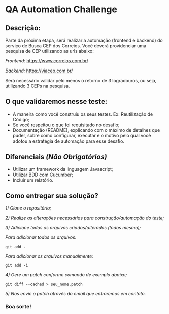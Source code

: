 # QA Automation Challenge

## Descrição:

Parte da próxima etapa, será realizar a automação (frontend e backend) do serviço de Busca CEP dos Correios.
Você deverá providenciar uma pesquisa de CEP utilizando as urls abaixo:

*Frontend:* https://www.correios.com.br/

*Backend:* https://viacep.com.br/

Será necessário validar pelo menos o retorno de 3 logradouros, ou seja, utilizando 3 CEPs na pesquisa.

## O que validaremos nesse teste:
- A maneira como você construiu os seus testes. Ex: Reutilização de Código;
- Se você respeitou o que foi requisitado no desafio;
- Documentação (README), explicando com o máximo de detalhes que puder, sobre como configurar, executar e o motivo pelo qual você adotou a estratégia de automação para esse desafio.

## Diferenciais *(Não Obrigatórios)*
- Utilizar um framework da linguagem Javascript;
- Utilizar BDD com Cucumber;
- Incluir um relatório.


## Como entregar sua solução?
*1) Clone o repositório;*

*2) Realize as alterações necessárias para construção/automação do teste;*

*3) Adicione todos os arquivos criados/alterados (todos mesmo);*

*Para adicionar todos os arquivos:*
```
git add .
```

*Para adicionar os arquivos manualmente:*
```
git add -i
```

*4) Gere um patch conforme comando de exemplo abaixo;*

```
git diff --cached > seu_nome.patch
```

*5) Nos envie o patch através do email que entraremos em contato.*

### Boa sorte!
